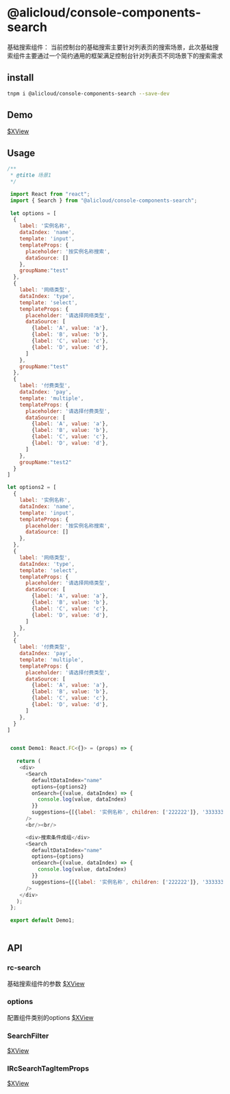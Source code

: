 # @alicloud/console-components-search

基础搜索组件： 当前控制台的基础搜索主要针对列表页的搜索场景，此次基础搜索组件主要通过一个简约通用的框架满足控制台针对列表页不同场景下的搜索需求
## install 

```bash
tnpm i @alicloud/console-components-search --save-dev
```


## Demo


[$XView](https://xconsole.aliyun-inc.com/demo-playground?consoleOSId=console-fe-test-rc-search-doc&servePath=https%3A%2F%2Fopensource-microapp.oss-cn-hangzhou.aliyuncs.com%2Fapp%2Fbreezr-docs%2Fconsole-fe-test-rc-search-doc%2F-latest%2F&entryKey=demo1 )


## Usage

```js
/**
 * @title 场景1
 */

 import React from "react";
 import { Search } from "@alicloud/console-components-search";
 
 let options = [
  {
    label: '实例名称',
    dataIndex: 'name',
    template: 'input',
    templateProps: {
      placeholder: '按实例名称搜索',
      dataSource: []
    },
    groupName:"test"
  },
  {
    label: '网络类型',
    dataIndex: 'type',
    template: 'select',
    templateProps: {
      placeholder: '请选择网络类型',
      dataSource: [
        {label: 'A', value: 'a'},
        {label: 'B', value: 'b'},
        {label: 'C', value: 'c'},
        {label: 'D', value: 'd'},
      ]
    },
    groupName:"test"
  },
  {
    label: '付费类型',
    dataIndex: 'pay',
    template: 'multiple',
    templateProps: {
      placeholder: '请选择付费类型',
      dataSource: [
        {label: 'A', value: 'a'},
        {label: 'B', value: 'b'},
        {label: 'C', value: 'c'},
        {label: 'D', value: 'd'},
      ]
    },
    groupName:"test2"
  }
]

let options2 = [
  {
    label: '实例名称',
    dataIndex: 'name',
    template: 'input',
    templateProps: {
      placeholder: '按实例名称搜索',
      dataSource: []
    },
  },
  {
    label: '网络类型',
    dataIndex: 'type',
    template: 'select',
    templateProps: {
      placeholder: '请选择网络类型',
      dataSource: [
        {label: 'A', value: 'a'},
        {label: 'B', value: 'b'},
        {label: 'C', value: 'c'},
        {label: 'D', value: 'd'},
      ]
    },
  },
  {
    label: '付费类型',
    dataIndex: 'pay',
    template: 'multiple',
    templateProps: {
      placeholder: '请选择付费类型',
      dataSource: [
        {label: 'A', value: 'a'},
        {label: 'B', value: 'b'},
        {label: 'C', value: 'c'},
        {label: 'D', value: 'd'},
      ]
    },
  }
]


 const Demo1: React.FC<{}> = (props) => {
 
   return (
    <div>
      <Search
        defaultDataIndex="name"
        options={options2}
        onSearch={(value, dataIndex) => {
          console.log(value, dataIndex)
        }}
        suggestions={[{label: '实例名称', children: ['222222']}, '33333333']}
      />
      <br/><br/>

      <div>搜索条件成组</div>
      <Search
        defaultDataIndex="name"
        options={options}
        onSearch={(value, dataIndex) => {
          console.log(value, dataIndex)
        }}
        suggestions={[{label: '实例名称', children: ['222222']}, '33333333']}
      />
    </div>
   );
 };
 
 export default Demo1;
 
```

## API

### rc-search

基础搜索组件的参数
[$XView](https://xconsole.aliyun-inc.com/demo-playground?servePath=https%3A%2F%2Fopensource-microapp.oss-cn-hangzhou.aliyuncs.com%2Fapp%2Fbreezr-docs%2Fconsole-fe-test-rc-search-doc%2F-latest%2F&consoleOSId=console-fe-test-rc-search-doc&entryKey=types%2FIRcSearchProps)

### options

配置组件类别的options
[$XView](http://localhost:3333/?entryKey=types%2FIRcSearchOptions&consoleOSId=console-fe-test-rc-search-doc)
### SearchFilter

[$XView](http://localhost:3333/?entryKey=types%2FIRcSearchTagListProps&consoleOSId=console-fe-test-rc-search-doc)

### IRcSearchTagItemProps

[$XView](http://localhost:3333/?entryKey=types%2FIRcSearchTagItemProps&consoleOSId=console-fe-test-rc-search-doc)